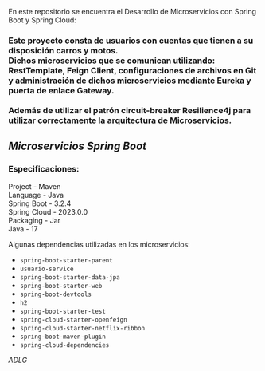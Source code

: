 En este repositorio se encuentra el Desarrollo de Microservicios con Spring Boot y Spring Cloud:

<h3>
Este proyecto consta de usuarios con cuentas que tienen a su disposición carros y motos.<br>
Dichos microservicios que se comunican utilizando:<br>
RestTemplate, Feign Client, configuraciones de archivos en Git y administración de dichos microservicios mediante Eureka y puerta de enlace Gateway.<br>
<br>Además de utilizar el patrón circuit-breaker Resilience4j para utilizar correctamente la arquitectura de Microservicios.
</h3>

## ***Microservicios Spring Boot***

### Especificaciones:

Project - Maven <br>
Language - Java <br>
Spring Boot - 3.2.4 <br>
Spring Cloud - 2023.0.0 <br>
Packaging - Jar <br>
Java - 17 <br>

Algunas dependencias utilizadas en los microservicios:
* `spring-boot-starter-parent`
* `usuario-service`
* `spring-boot-starter-data-jpa`
* `spring-boot-starter-web`
* `spring-boot-devtools`
* `h2`
* `spring-boot-starter-test`
* `spring-cloud-starter-openfeign`
* `spring-cloud-starter-netflix-ribbon`
* `spring-boot-maven-plugin`
* `spring-cloud-dependencies`

*ADLG*
